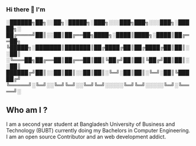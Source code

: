 ### Hi there 👋 I'm 


░██████╗██╗░░██╗░█████╗░███╗░░░███╗███╗░░░███╗░█████╗░
██╔════╝██║░░██║██╔══██╗████╗░████║████╗░████║██╔══██╗
╚█████╗░███████║███████║██╔████╔██║██╔████╔██║██║░░██║
░╚═══██╗██╔══██║██╔══██║██║╚██╔╝██║██║╚██╔╝██║██║░░██║
██████╔╝██║░░██║██║░░██║██║░╚═╝░██║██║░╚═╝░██║╚█████╔╝
╚═════╝░╚═╝░░╚═╝╚═╝░░╚═╝╚═╝░░░░░╚═╝╚═╝░░░░░╚═╝░╚════╝░

## Who am I ?
I am a second year student at Bangladesh University of Business and Technology (BUBT) currently doing my Bachelors in Computer Engineering. 
I am an open source Contributor and an web development addict.

<!--
**hrshammo/hrshammo** is a ✨ _special_ ✨ repository because its `README.md` (this file) appears on your GitHub profile.

Here are some ideas to get you started:

- 🔭 I’m currently working on ...
- 🌱 I’m currently learning ...
- 👯 I’m looking to collaborate on ...
- 🤔 I’m looking for help with ...
- 💬 Ask me about ...
- 📫 How to reach me: ...
- 😄 Pronouns: ...
- ⚡ Fun fact: ...
-->
